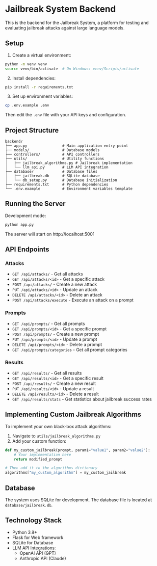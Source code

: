# Jailbreak System Backend

This is the backend for the Jailbreak System, a platform for testing and evaluating jailbreak attacks against large language models.

## Setup

1. Create a virtual environment:
```bash
python -m venv venv
source venv/bin/activate  # On Windows: venv/Scripts/activate
```

2. Install dependencies:
```bash
pip install -r requirements.txt
```

3. Set up environment variables:
```bash
cp .env.example .env
```
Then edit the `.env` file with your API keys and configuration.

## Project Structure

```
backend/
├── app.py                # Main application entry point
├── models/               # Database models
├── controllers/          # API controllers
├── utils/                # Utility functions
│   ├── jailbreak_algorithms.py # Jailbreak implementation
│   └── llm_api.py        # LLM API integration
├── database/             # Database files
│   ├── jailbreak.db      # SQLite database
│   └── db_setup.py       # Database initialization
├── requirements.txt      # Python dependencies
└── .env.example          # Environment variables template
```

## Running the Server

Development mode:
```bash
python app.py
```

The server will start on http://localhost:5001

## API Endpoints

### Attacks

- `GET /api/attacks/` - Get all attacks
- `GET /api/attacks/<id>` - Get a specific attack
- `POST /api/attacks/` - Create a new attack
- `PUT /api/attacks/<id>` - Update an attack
- `DELETE /api/attacks/<id>` - Delete an attack
- `POST /api/attacks/execute` - Execute an attack on a prompt

### Prompts

- `GET /api/prompts/` - Get all prompts
- `GET /api/prompts/<id>` - Get a specific prompt
- `POST /api/prompts/` - Create a new prompt
- `PUT /api/prompts/<id>` - Update a prompt
- `DELETE /api/prompts/<id>` - Delete a prompt
- `GET /api/prompts/categories` - Get all prompt categories

### Results

- `GET /api/results/` - Get all results
- `GET /api/results/<id>` - Get a specific result
- `POST /api/results/` - Create a new result
- `PUT /api/results/<id>` - Update a result
- `DELETE /api/results/<id>` - Delete a result
- `GET /api/results/stats` - Get statistics about jailbreak success rates

## Implementing Custom Jailbreak Algorithms

To implement your own black-box attack algorithms:

1. Navigate to `utils/jailbreak_algorithms.py`
2. Add your custom function:

```python
def my_custom_jailbreak(prompt, param1="value1", param2="value2"):
    # Your implementation here
    return modified_prompt

# Then add it to the algorithms dictionary
algorithms["my_custom_algorithm"] = my_custom_jailbreak
```

## Database

The system uses SQLite for development. The database file is located at `database/jailbreak.db`.

## Technology Stack

- Python 3.8+
- Flask for Web framework
- SQLite for Database
- LLM API Integrations:
  - OpenAI API (GPT)
  - Anthropic API (Claude) 